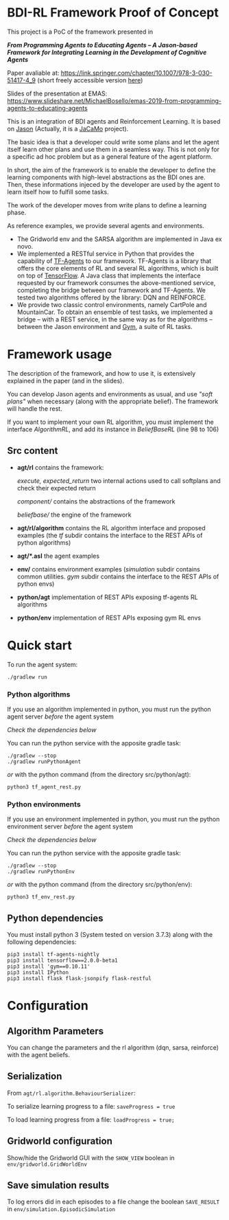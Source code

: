 # BDI-RL Framework Proof of Concept
This project is a PoC of the framework presented in 

***From Programming Agents to Educating Agents – A Jason-based Framework for Integrating Learning in the Development of Cognitive Agents***

Paper avaliable at: https://link.springer.com/chapter/10.1007/978-3-030-51417-4_9 (short freely accessible version [here](https://cgi.csc.liv.ac.uk/~lad/emas2019/accepted/EMAS2019_paper_33.pdf))

Slides of the presentation at EMAS: https://www.slideshare.net/MichaelBosello/emas-2019-from-programming-agents-to-educating-agents

This is an integration of BDI agents and Reinforcement Learning.
It is based on [Jason](http://jason.sourceforge.net/wp/) (Actually, it is a [JaCaMo](http://jacamo.sourceforge.net/) project).

The basic idea is that a developer could write some plans and let the agent itself learn other plans and use them in a seamless way. This is not only for a specific ad hoc problem but as a general feature of the agent platform.

In short, the aim of the framework is to enable the developer to define the learning components with high-level abstractions as the BDI ones are. Then, these informations injeced by the developer are used by the agent to learn itself how to fulfill some tasks. 

The work of the developer moves from write plans to define a learning phase.

As reference examples, we provide several agents and environments.
+ The Gridworld env and the SARSA algorithm are implemented in Java ex novo.
+ We implemented a RESTful service in Python that provides the capability of [TF-Agents](https://github.com/tensorflow/agents) to our framework. TF-Agents is a library that offers the core elements of RL and several RL algorithms, which is built on top of [TensorFlow](https://www.tensorflow.org/). A Java class that implements the interface requested by our framework consumes the above-mentioned service, completing the bridge between our framework and TF-Agents. We tested two algorithms offered by the library: DQN and REINFORCE.
+ We provide two classic control environments, namely CartPole and MountainCar. To obtain an ensemble of test tasks, we implemented a bridge – with a REST service, in the same way as for the algorithms – between the Jason environment and [Gym](https://github.com/openai/gym), a suite of RL tasks.

# Framework usage
The description of the framework, and how to use it, is extensively explained in the paper (and in the slides).

You can develop Jason agents and environments as usual, and use *"soft plans"* when necessary (along with the appropriate belief). The framework will handle the rest.

If you want to implement your own RL algorithm, you must implement the interface *AlgorithmRL*, and add its instance in *BeliefBaseRL* (line 98 to 106)

## Src content

+ **agt/rl** contains the framework:

	*execute, expected_return* two internal actions used to call softplans and check their expected return

	*component/* contains the abstractions of the framework

	*beliefbase/* the engine of the framework

+ **agt/rl/algorithm** contains the RL algorithm interface and proposed examples (the *tf* subdir contains the interface to the REST APIs of python algorithms)
+ **agt/*.asl** the agent examples

+ **env/** contains environment examples (*simulation* subdir contains common utilities. *gym* subdir contains the interface to the REST APIs of python envs)

+ **python/agt** implementation of REST APIs exposing tf-agents RL algorithms

+ **python/env** implementation of REST APIs exposing gym RL envs

# Quick start
To run the agent system:

	./gradlew run

### Python algorithms 
If you use an algorithm implemented in python, you must run the python agent server _before_ the agent system

*Check the dependencies below*

You can run the python service with the apposite gradle task:

	./gradlew --stop
	./gradlew runPythonAgent

_or_ with the python command (from the directory src/python/agt):

	python3 tf_agent_rest.py

### Python environments 
If you use an environment implemented in python, you must run the python environment server _before_ the agent system

*Check the dependencies below*

You can run the python service with the apposite gradle task:

	./gradlew --stop
	./gradlew runPythonEnv

_or_ with the python command (from the directory src/python/env):

	python3 tf_env_rest.py

## Python dependencies
You must install python 3 (System tested on version 3.7.3) along with the following dependencies:

	pip3 install tf-agents-nightly
	pip3 install tensorflow==2.0.0-beta1
	pip3 install 'gym==0.10.11'
	pip3 install IPython
	pip3 install flask flask-jsonpify flask-restful
# Configuration
## Algorithm Parameters
You can change the parameters and the rl algorithm (dqn, sarsa, reinforce) with the agent beliefs.

## Serialization
From `agt/rl.algorithm.BehaviourSerializer`:

To serialize learning progress to a file: `saveProgress = true`

To load learning progress from a file: `loadProgress = true;`

## Gridworld configuration
Show/hide the Gridworld GUI with the `SHOW_VIEW` boolean in `env/gridworld.GridWorldEnv`

## Save simulation results
To log errors did in each episodes to a file change the boolean `SAVE_RESULT` in `env/simulation.EpisodicSimulation`
